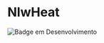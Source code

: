 # NlwHeat
![Badge em Desenvolvimento](http://img.shields.io/static/v1?label=STATUS&message=EM%20DESENVOLVIMENTO&color=GREEN&style=for-the-badge)
